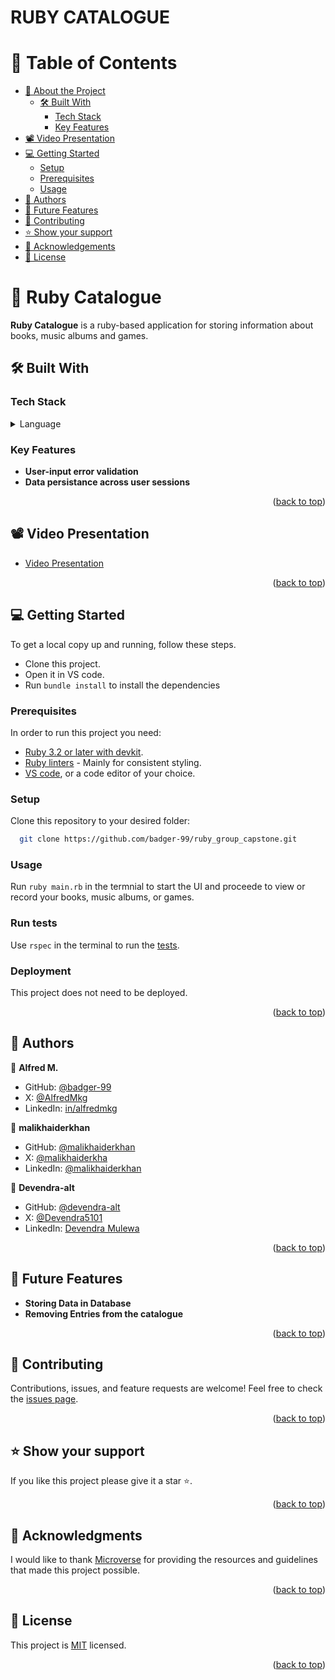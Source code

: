 # RUBY CATALOGUE

<a name="readme-top"></a>

# 📗 Table of Contents

- [📖 About the Project](#about-project)
  - [🛠 Built With](#built-with)
    - [Tech Stack](#tech-stack)
    - [Key Features](#key-features)
- [📽 Video Presentation ](#video-presentation)
- [💻 Getting Started](#getting-started)
  - [Setup](#setup)
  - [Prerequisites](#prerequisites)
  - [Usage](#usage)
- [👥 Authors](#authors)
- [🔭 Future Features](#future-features)
- [🤝 Contributing](#contributing)
- [⭐️ Show your support](#support)
- [🙏 Acknowledgements](#acknowledgements)
- [📝 License](#license)

# 📖 Ruby Catalogue <a name="about-project"></a>

**Ruby Catalogue** is a ruby-based application for storing information about books, music albums and games.

## 🛠 Built With <a name="built-with"></a>

### Tech Stack <a name="tech-stack"></a>

<details>
<summary>Language</summary>
  <ul>
    <li><a href="https://www.ruby-lang.org/en/">Ruby</a></li>
  </ul>
</details>

### Key Features <a name="key-features"></a>

- **User-input error validation**
- **Data persistance across user sessions**

<p align="right">(<a href="#readme-top">back to top</a>)</p>

## 📽 Video Presentation <a name="video-presentation"></a>

- [Video Presentation](https://drive.google.com/file/d/1CsHWOngXXY9ubCzciHhmRYbhTGdEqBh7/view?usp=sharing)

<p align="right">(<a href="#readme-top">back to top</a>)</p>

## 💻 Getting Started <a name="getting-started"></a>

To get a local copy up and running, follow these steps.

- Clone this project.
- Open it in VS code.
- Run `bundle install` to install the dependencies

### Prerequisites

In order to run this project you need:

- [Ruby 3.2 or later with devkit](https://rubyinstaller.org/downloads/).
- [Ruby linters](https://github.com/microverseinc/linters-config/tree/master/ruby) - Mainly for consistent styling.
- [VS code](https://code.visualstudio.com/Download), or a code editor of your choice.

### Setup

Clone this repository to your desired folder:

```sh
  git clone https://github.com/badger-99/ruby_group_capstone.git
```

### Usage

Run `ruby main.rb` in the termnial to start the UI and proceede to view or record your books, music albums, or games.

### Run tests

Use `rspec` in the terminal to run the [tests](./spec).

### Deployment

This project does not need to be deployed.

<p align="right">(<a href="#readme-top">back to top</a>)</p>

## 👥 Authors <a name="authors"></a>

👤 **Alfred M.**

- GitHub: [@badger-99](https://github.com/badger-99)
- X: [@AlfredMkg](https://twitter.com/AlfredMkg)
- LinkedIn: [in/alfredmkg](https://www.linkedin.com/in/alfredmkg)

👤 **malikhaiderkhan**

- GitHub: [@malikhaiderkhan](https://github.com/malikhaiderkhan)
- X: [@malikhaiderkha](https://twitter.com/malikhaiderkha)
- LinkedIn: [@malikhaiderkhan](https://www.linkedin.com/in/malik-haider-khan-b53188140)

👤 **Devendra-alt**

- GitHub: [@devendra-alt](https://github.com/devendra-alt)
- X: [@Devendra5101](https://twitter.com/Devendra5101)
- LinkedIn: [Devendra Mulewa](https://linkedin.com/in/devendramulewa)

<p align="right">(<a href="#readme-top">back to top</a>)</p>


## 🔭 Future Features <a name="future-features"></a>

- **Storing Data in Database**
- **Removing Entries from the catalogue**

<p align="right">(<a href="#readme-top">back to top</a>)</p>


## 🤝 Contributing <a name="contributing"></a>

Contributions, issues, and feature requests are welcome! Feel free to check the [issues page](https://github.com/badger-99/ruby_group_capstone/issues).

<p align="right">(<a href="#readme-top">back to top</a>)</p>


## ⭐️ Show your support <a name="support"></a>

If you like this project please give it a star ⭐️.

<p align="right">(<a href="#readme-top">back to top</a>)</p>


## 🙏 Acknowledgments <a name="acknowledgements"></a>

I would like to thank <a href="https://www.microverse.org/">Microverse</a> for providing the resources and guidelines that made this project possible.

<p align="right">(<a href="#readme-top">back to top</a>)</p>


## 📝 License <a name="license"></a>

This project is [MIT](./LICENSE) licensed.

<p align="right">(<a href="#readme-top">back to top</a>)</p>
